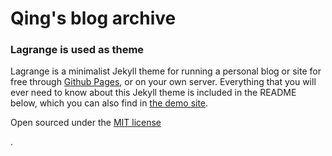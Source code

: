 # Qing's blog archive

### Lagrange is used as theme

Lagrange is a minimalist Jekyll theme for running a personal blog or site for free through [Github Pages](https://pages.github.com/), or on your own server. Everything that you will ever need to know about this Jekyll theme is included in the README below, which you can also find in [the demo site](https://lenpaul.github.io/Lagrange/).

Open sourced under the [MIT license](https://github.com/LeNPaul/Lagrange/blob/gh-pages/LICENSE.md)


.
